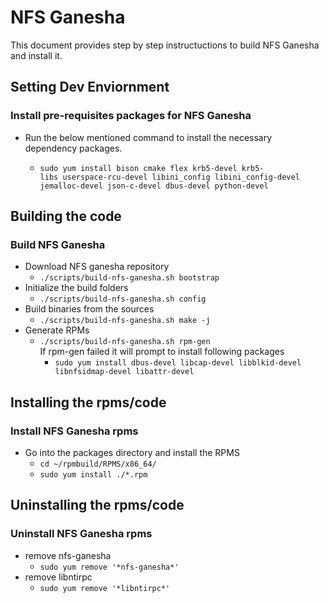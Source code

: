 # NFS Ganesha

This document provides step by step instructuctions to build NFS Ganesha and install it.

## Setting Dev Enviornment

  ### Install pre-requisites packages for NFS Ganesha
  
  * Run the below mentioned command to install the necessary dependency packages.
  
    * `sudo yum install bison cmake flex krb5-devel krb5-libs userspace-rcu-devel libini_config libini_config-devel jemalloc-devel json-c-devel dbus-devel python-devel`
    
## Building the code
  
  ### Build NFS Ganesha
  * Download NFS ganesha repository
    * `./scripts/build-nfs-ganesha.sh bootstrap`
  * Initialize the build folders
    * `./scripts/build-nfs-ganesha.sh config`
  * Build binaries from the sources
    * `./scripts/build-nfs-ganesha.sh make -j`
  * Generate RPMs
    * `./scripts/build-nfs-ganesha.sh rpm-gen`   
      If rpm-gen failed it will prompt to install following packages
        * `sudo yum install dbus-devel libcap-devel libblkid-devel libnfsidmap-devel libattr-devel`

## Installing the rpms/code
  
  ### Install NFS Ganesha rpms
  * Go into the packages directory and install the RPMS
    * `cd ~/rpmbuild/RPMS/x86_64/`
    * `sudo yum install ./*.rpm`

## Uninstalling the rpms/code
  
  ### Uninstall NFS Ganesha rpms
  * remove nfs-ganesha
    * `sudo yum remove '*nfs-ganesha*'`
  * remove libntirpc
    * `sudo yum remove '*libntirpc*'`
